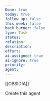 ```yaml
---
Done: true
today: true
follow up: false
this week: false
back burner: false
type: Task
status:
relation:
description:
effort:
ai-assigned: true
ai-ignore: true
priority:
agent:
---
```

[[OBSIDIA]]

Create this agent